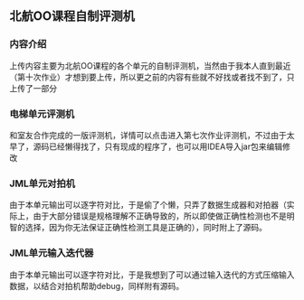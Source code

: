 ## 北航OO课程自制评测机
### 内容介绍
上传内容主要为北航OO课程的各个单元的自制评测机，当然由于我本人直到最近（第十次作业）才想到要上传，所以更之前的内容有些就不好找或者找不到了，只上传了一部分

### 电梯单元评测机
和室友合作完成的一版评测机，详情可以点击进入第七次作业评测机，不过由于太早了，源码已经懒得找了，只有现成的程序了，也可以用IDEA导入jar包来编辑修改

### JML单元对拍机
由于本单元输出可以逐字符对比，于是偷了个懒，只弄了数据生成器和对拍器（实际上，由于大部分错误是规格理解不正确导致的，所以即使做正确性检测也不是明智的选择，因为你无法保证正确性检测工具是正确的），同时附上了源码。

### JML单元输入迭代器
由于本单元输出可以逐字符对比，于是我想到了可以通过输入迭代的方式压缩输入数据，以结合对拍机帮助debug，同样附有源码。